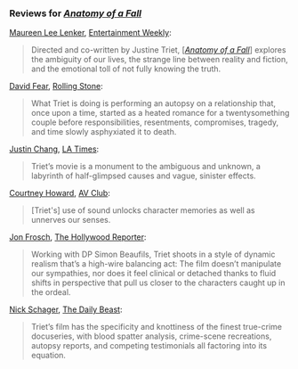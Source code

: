 <!-- Justine Triet -->
### Reviews for [_Anatomy of a Fall_](/movies/915935)

[Maureen Lee Lenker](https://twitter.com/themaureenlee), [Entertainment Weekly](https://ew.com/movies/movie-reviews/anatomy-of-a-fall-review-sandra-huller-justine-triet/):

> Directed and co-written by Justine Triet, [[_Anatomy of a Fall_](/movies/915935)] explores the ambiguity of our lives, the strange line between reality and fiction, and the emotional toll of not fully knowing the truth.

[David Fear](https://twitter.com/davidlfear), [Rolling Stone](https://www.rollingstone.com/tv-movies/tv-movie-reviews/anatomy-of-a-fall-review-sandra-huller-cannes-winner-1234836566/):

> What Triet is doing is performing an autopsy on a relationship that, once upon a time, started as a heated romance for a twentysomething couple before responsibilities, resentments, compromises, tragedy, and time slowly asphyxiated it to death.

[Justin Chang](https://twitter.com/JustinCChang), [LA Times](https://www.latimes.com/entertainment-arts/movies/story/2023-10-13/anatomy-of-a-fall-review-palme-dor-winner-sandra-huller-justine-triet):

> Triet’s movie is a monument to the ambiguous and unknown, a labyrinth of half-glimpsed causes and vague, sinister effects.

[Courtney Howard](https://twitter.com/Lulamaybelle), [AV Club](https://www.avclub.com/anatomy-of-a-fall-movie-review-1850913823):

> [Triet's] use of sound unlocks character memories as well as unnerves our senses.

[Jon Frosch](https://twitter.com/jon_frosch), [The Hollywood Reporter](https://www.hollywoodreporter.com/movies/movie-reviews/anatomy-of-a-fall-review-sandra-huller-justine-triet-1235496751/):

> Working with DP Simon Beaufils, Triet shoots in a style of dynamic realism that’s a high-wire balancing act: The film doesn’t manipulate our sympathies, nor does it feel clinical or detached thanks to fluid shifts in perspective that pull us closer to the characters caught up in the ordeal.

[Nick Schager](https://twitter.com/nschager), [The Daily Beast](https://www.thedailybeast.com/obsessed/anatomy-of-a-fall-review-stunning-courtroom-drama-is-one-of-the-years-best?ref=author):

> Triet’s film has the specificity and knottiness of the finest true-crime docuseries, with blood spatter analysis, crime-scene recreations, autopsy reports, and competing testimonials all factoring into its equation.